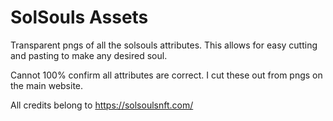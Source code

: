 # SolSouls Assets
Transparent pngs of all the solsouls attributes. This allows for easy cutting and pasting to make any desired soul.

Cannot 100% confirm all attributes are correct. I cut these out from pngs on the main website.

All credits belong to https://solsoulsnft.com/
